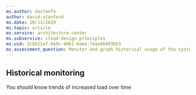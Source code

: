 ```yaml
---
ms.author: dastanfo
author: david-stanford
ms.date: 10/11/2019
ms.topic: article
ms.service: architecture-center
ms.subservice: cloud-design-principles
ms.uid: 2cbb21af-0a9c-40b1-8aee-74aa66403bb3
ms.assessment_question: Monitor and graph historical usage of the system
---
```

## Historical monitoring


You should know trends of increased load over time